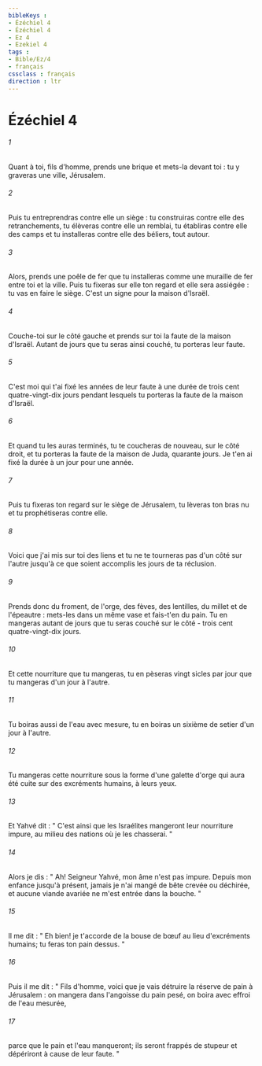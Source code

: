 ```yaml
---
bibleKeys : 
- Ézéchiel 4
- Ézéchiel 4
- Ez 4
- Ezekiel 4
tags : 
- Bible/Ez/4
- français
cssclass : français
direction : ltr
---
```


# Ézéchiel 4

###### 1
Quant à toi, fils d'homme, prends une brique et mets-la devant toi : tu y graveras une ville, Jérusalem. 
###### 2
Puis tu entreprendras contre elle un siège : tu construiras contre elle des retranchements, tu élèveras contre elle un remblai, tu établiras contre elle des camps et tu installeras contre elle des béliers, tout autour. 
###### 3
Alors, prends une poêle de fer que tu installeras comme une muraille de fer entre toi et la ville. Puis tu fixeras sur elle ton regard et elle sera assiégée : tu vas en faire le siège. C'est un signe pour la maison d'Israël. 
###### 4
Couche-toi sur le côté gauche et prends sur toi la faute de la maison d'Israël. Autant de jours que tu seras ainsi couché, tu porteras leur faute. 
###### 5
C'est moi qui t'ai fixé les années de leur faute à une durée de trois cent quatre-vingt-dix jours pendant lesquels tu porteras la faute de la maison d'Israël. 
###### 6
Et quand tu les auras terminés, tu te coucheras de nouveau, sur le côté droit, et tu porteras la faute de la maison de Juda, quarante jours. Je t'en ai fixé la durée à un jour pour une année. 
###### 7
Puis tu fixeras ton regard sur le siège de Jérusalem, tu lèveras ton bras nu et tu prophétiseras contre elle. 
###### 8
Voici que j'ai mis sur toi des liens et tu ne te tourneras pas d'un côté sur l'autre jusqu'à ce que soient accomplis les jours de ta réclusion. 
###### 9
Prends donc du froment, de l'orge, des fèves, des lentilles, du millet et de l'épeautre : mets-les dans un même vase et fais-t'en du pain. Tu en mangeras autant de jours que tu seras couché sur le côté - trois cent quatre-vingt-dix jours. 
###### 10
Et cette nourriture que tu mangeras, tu en pèseras vingt sicles par jour que tu mangeras d'un jour à l'autre. 
###### 11
Tu boiras aussi de l'eau avec mesure, tu en boiras un sixième de setier d'un jour à l'autre. 
###### 12
Tu mangeras cette nourriture sous la forme d'une galette d'orge qui aura été cuite sur des excréments humains, à leurs yeux. 
###### 13
Et Yahvé dit : " C'est ainsi que les Israélites mangeront leur nourriture impure, au milieu des nations où je les chasserai. " 
###### 14
Alors je dis : " Ah! Seigneur Yahvé, mon âme n'est pas impure. Depuis mon enfance jusqu'à présent, jamais je n'ai mangé de bête crevée ou déchirée, et aucune viande avariée ne m'est entrée dans la bouche. " 
###### 15
Il me dit : " Eh bien! je t'accorde de la bouse de bœuf au lieu d'excréments humains; tu feras ton pain dessus. " 
###### 16
Puis il me dit : " Fils d'homme, voici que je vais détruire la réserve de pain à Jérusalem : on mangera dans l'angoisse du pain pesé, on boira avec effroi de l'eau mesurée, 
###### 17
parce que le pain et l'eau manqueront; ils seront frappés de stupeur et dépériront à cause de leur faute. " 
